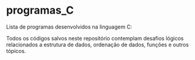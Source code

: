 # programas_C
Lista de programas desenvolvidos na linguagem C:

Todos os códigos salvos neste repositório contemplam desafios lógicos relacionados a
estrutura de dados, ordenação de dados, funções e outros tópicos. 
